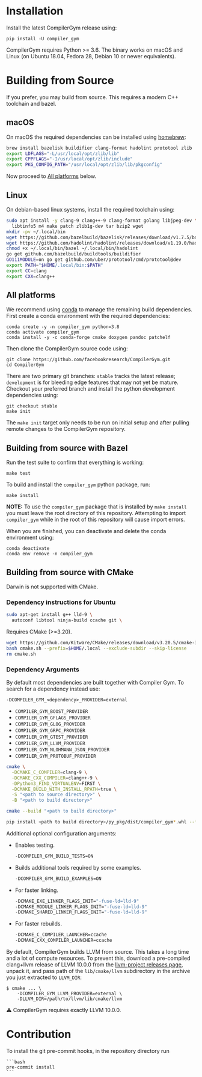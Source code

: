 # Installation

Install the latest CompilerGym release using:

    pip install -U compiler_gym

CompilerGym requires Python >= 3.6. The binary works on macOS and Linux (on
Ubuntu 18.04, Fedora 28, Debian 10 or newer equivalents).

# Building from Source

If you prefer, you may build from source. This requires a modern C++ toolchain
and bazel.

## macOS

On macOS the required dependencies can be installed using
[homebrew](https://docs.brew.sh/Installation):

```sh
brew install bazelisk buildifier clang-format hadolint prototool zlib
export LDFLAGS="-L/usr/local/opt/zlib/lib"
export CPPFLAGS="-I/usr/local/opt/zlib/include"
export PKG_CONFIG_PATH="/usr/local/opt/zlib/lib/pkgconfig"
```

Now proceed to [All platforms](#all-platforms) below.

## Linux

On debian-based linux systems, install the required toolchain using:

```sh
sudo apt install -y clang-9 clang++-9 clang-format golang libjpeg-dev \
  libtinfo5 m4 make patch zlib1g-dev tar bzip2 wget
mkdir -pv ~/.local/bin
wget https://github.com/bazelbuild/bazelisk/releases/download/v1.7.5/bazelisk-linux-amd64 -O ~/.local/bin/bazel
wget https://github.com/hadolint/hadolint/releases/download/v1.19.0/hadolint-Linux-x86_64 -O ~/.local/bin/hadolint
chmod +x ~/.local/bin/bazel ~/.local/bin/hadolint
go get github.com/bazelbuild/buildtools/buildifier
GO111MODULE=on go get github.com/uber/prototool/cmd/prototool@dev
export PATH="$HOME/.local/bin:$PATH"
export CC=clang
export CXX=clang++
```


## All platforms

We recommend using
[conda](https://docs.conda.io/projects/conda/en/latest/user-guide/install/)
to manage the remaining build dependencies. First create a conda environment
with the required dependencies:

    conda create -y -n compiler_gym python=3.8
    conda activate compiler_gym
    conda install -y -c conda-forge cmake doxygen pandoc patchelf

Then clone the CompilerGym source code using:

    git clone https://github.com/facebookresearch/CompilerGym.git
    cd CompilerGym

There are two primary git branches: `stable` tracks the latest release;
`development` is for bleeding edge features that may not yet be mature. Checkout
your preferred branch and install the python development dependencies using:

    git checkout stable
    make init

The `make init` target only needs to be run on initial setup and after pulling
remote changes to the CompilerGym repository.

## Building from source with Bazel

Run the test suite to confirm that everything is working:

    make test

To build and install the `compiler_gym` python package, run:

    make install

**NOTE:** To use the `compiler_gym` package that is installed by `make install`
you must leave the root directory of this repository. Attempting to import
`compiler_gym` while in the root of this repository will cause import errors.

When you are finished, you can deactivate and delete the conda
environment using:

    conda deactivate
    conda env remove -n compiler_gym

## Building from source with CMake

Darwin is not supported with CMake.

### Dependency instructions for Ubuntu

```bash
sudo apt-get install g++ lld-9 \
  autoconf libtool ninja-build ccache git \
```

Requires CMake (>=3.20).

```bash
wget https://github.com/Kitware/CMake/releases/download/v3.20.5/cmake-3.20.5-linux-x86_64.sh -O cmake.sh
bash cmake.sh --prefix=$HOME/.local --exclude-subdir --skip-license
rm cmake.sh
```

### Dependency Arguments
By default most dependencies are built together with Compiler Gym. To search for a dependency instead use:

```
-DCOMPILER_GYM_<dependency>_PROVIDER=external
```

* `COMPILER_GYM_BOOST_PROVIDER`
* `COMPILER_GYM_GFLAGS_PROVIDER`
* `COMPILER_GYM_GLOG_PROVIDER`
* `COMPILER_GYM_GRPC_PROVIDER`
* `COMPILER_GYM_GTEST_PROVIDER`
* `COMPILER_GYM_LLVM_PROVIDER`
* `COMPILER_GYM_NLOHMANN_JSON_PROVIDER`
* `COMPILER_GYM_PROTOBUF_PROVIDER`

```bash
cmake \
  -DCMAKE_C_COMPILER=clang-9 \
  -DCMAKE_CXX_COMPILER=clang++-9 \
  -DPython3_FIND_VIRTUALENV=FIRST \
  -DCMAKE_BUILD_WITH_INSTALL_RPATH=true \
  -S "<path to source directory>" \
  -B "<path to build directory>"

cmake --build "<path to build directory>"

pip install <path to build directory>/py_pkg/dist/compiler_gym*.whl --force-reinstall
```

Additional optional configuration arguments:

* Enables testing.

    ```bash
    -DCOMPILER_GYM_BUILD_TESTS=ON
    ```

* Builds additional tools required by some examples.

    ```bash
    -DCOMPILER_GYM_BUILD_EXAMPLES=ON
    ```

* For faster linking.

    ```bash
    -DCMAKE_EXE_LINKER_FLAGS_INIT="-fuse-ld=lld-9"
    -DCMAKE_MODULE_LINKER_FLAGS_INIT="-fuse-ld=lld-9"
    -DCMAKE_SHARED_LINKER_FLAGS_INIT="-fuse-ld=lld-9"
    ```

* For faster rebuilds.

    ```bash
    -DCMAKE_C_COMPILER_LAUNCHER=ccache
    -DCMAKE_CXX_COMPILER_LAUNCHER=ccache
    ```

By default, CompilerGym builds LLVM from source. This takes a long time and a
lot of compute resources. To prevent this, download a pre-compiled clang+llvm
release of LLVM 10.0.0 from the [llvm-project releases
page](https://github.com/llvm/llvm-project/releases/tag/llvmorg-10.0.0), unpack
it, and pass path of the `lib/cmake/llvm` subdirectory in the archive you just
extracted to `LLVM_DIR`:

```
$ cmake ... \
    -DCOMPILER_GYM_LLVM_PROVIDER=external \
    -DLLVM_DIR=/path/to/llvm/lib/cmake/llvm
```

⚠️ CompilerGym requires exactly LLVM 10.0.0.

# Contribution
To install the git pre-commit hooks, in the repository directory run

    ```bash
    pre-commit install
    ```

